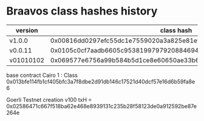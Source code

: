 # Braavos class hashes history

| version | class hash |
| --- | --- |
|v1.0.0 |0x00816dd0297efc55dc1e7559020a3a825e81ef734b558f03c83325d4da7e6253|
|v0.0.11|0x0105c0cf7aadb6605c9538199797920884694b5ce84fc68f92c832b0c9f57ad9|
|v01010102|0x069577e6756a99b584b5d1ce8e60650ae33b6e2b13541783458268f07da6b38a|

base contract Cairo 1 : Class 0x013bfe114fb1cf405bfc3a7f8dbe2d91db146c17521d40dcf57e16d6b59fa8e6


Goerli Testnet creation v100 txH = 0x02586471c667f518ba62e468e8939131c235b28f58123de0a912592be87e264e
